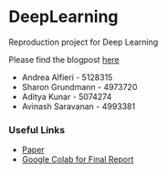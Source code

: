 # DeepLearning
Reproduction project for Deep Learning

Please find the blogpost [here](DeepLearningReport.ipynb)

* Andrea Alfieri - 5128315
* Sharon Grundmann - 4973720
* Aditya Kunar - 5074274
* Avinash Saravanan - 4993381

### Useful Links
* [Paper](http://jmlr.org/papers/v15/srivastava14a.html)
* [Google Colab for Final Report](https://colab.research.google.com/drive/17n26ndsDuTVR0DV7oDUxpCls-qik-P6W)
